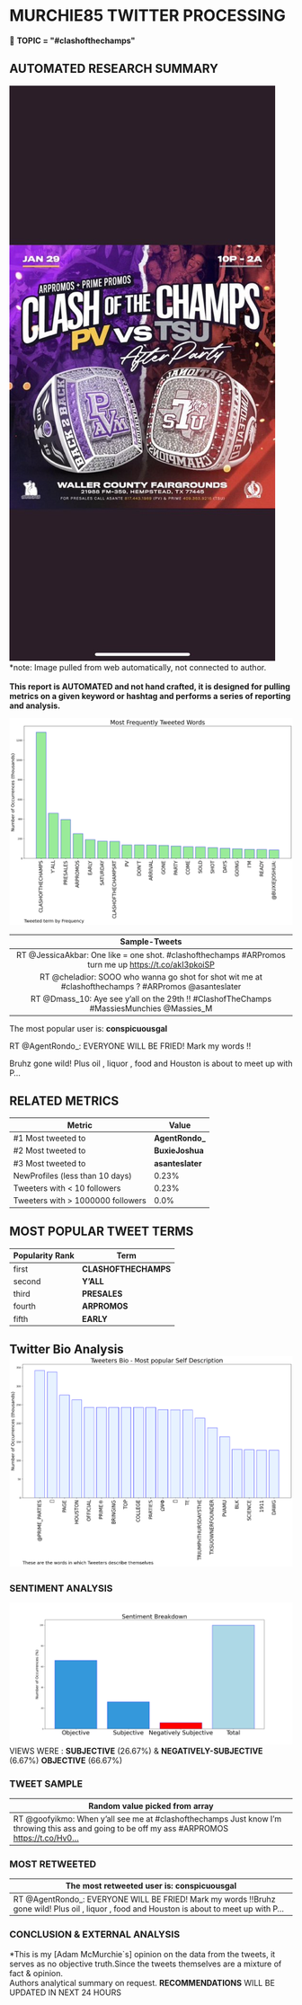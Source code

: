 # MURCHIE85 TWITTER PROCESSING 
&#x1F34E; **TOPIC = "#clashofthechamps"**

## AUTOMATED RESEARCH SUMMARY

![image](assets/2022-01-29hashtagImage.png)*note: Image pulled from web automatically, not connected to author.
<br></br>
<b> This report is AUTOMATED and not hand crafted, it is designed for pulling metrics on a given keyword or hashtag and performs a series of reporting and analysis.</b>



![image](assets/2022-01-29TWEETS.png)



|                **Sample-Tweets**        |
| :-------------: |
| RT @JessicaAkbar: One like = one shot. #clashofthechamps #ARPromos turn me up https://t.co/akI3pkoiSP |
| RT @cheladior: SOOO who wanna go shot for shot wit me at #clashofthechamps  ? #ARPromos  @asanteslater |
| RT @Dmass_10: Aye see y’all on the 29th ‼️ #ClashofTheChamps #MassiesMunchies @Massies_M |

The most popular user is: **conspicuousgal**
<div class="alert alert-block alert-danger"> RT @AgentRondo_: EVERYONE WILL BE FRIED! Mark my words ‼️

Bruhz gone wild! Plus oil , liquor , food and Houston is about to meet up with P…</div>

## RELATED METRICS<br>
| Metric | Value |
| ------------- | ------------- |
| #1 Most tweeted to  | **AgentRondo_** |
| #2 Most tweeted to  | **BuxieJoshua** |
| #3 Most tweeted to  | **asanteslater** |
| NewProfiles (less than 10 days) | 0.23%  |
| Tweeters with < 10 followers  | 0.23%|
| Tweeters with > 1000000 followers  | 0.0%  |



## MOST POPULAR TWEET TERMS 


| Popularity Rank  | Term |
| ------------- | ------------- |
| first  | **CLASHOFTHECHAMPS**  |
| second  | **Y’ALL**  |
| third  | **PRESALES** |
| fourth  | **ARPROMOS**  |
| fifth  | **EARLY**  |


## Twitter Bio Analysis![image](assets/2022-01-29BIO.png)
### SENTIMENT ANALYSIS
![image](assets/2022-01-29sentiment.png)
VIEWS WERE : **SUBJECTIVE**  (26.67%) & **NEGATIVELY-SUBJECTIVE** (6.67%) **OBJECTIVE** (66.67%)

### TWEET SAMPLE 
| Random value picked from array |
| ------------- |
|RT @goofyikmo: When y’all see me at #clashofthechamps Just know I’m throwing this ass and going to be off my ass #ARPROMOS https://t.co/Hv0… |

### MOST RETWEETED 

| The most retweeted user is: **conspicuousgal**  |
| ------------- |
| RT @AgentRondo_: EVERYONE WILL BE FRIED! Mark my words ‼️Bruhz gone wild! Plus oil , liquor , food and Houston is about to meet up with P… |

### CONCLUSION & EXTERNAL ANALYSIS

*This is my [Adam McMurchie`s] opinion on the data from the tweets, it serves as no objective truth.Since the tweets themselves are a mixture of fact & opinion.<br>
Authors analytical summary on request.
**RECOMMENDATIONS** WILL BE UPDATED IN NEXT  24 HOURS <br>